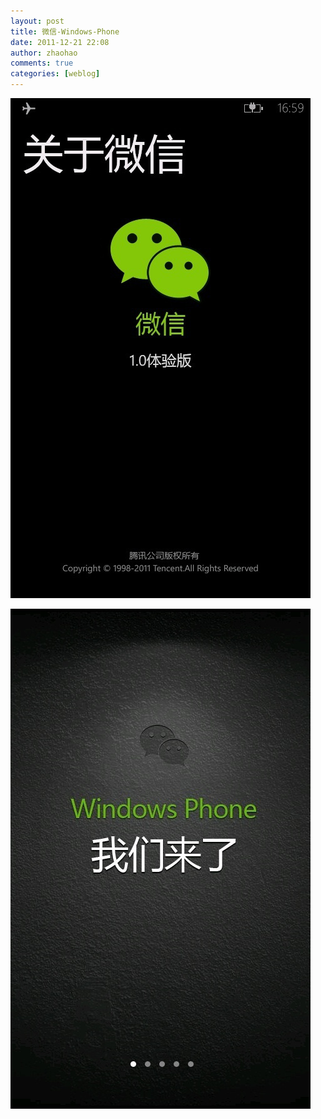 ```yaml
---
layout: post
title: 微信-Windows-Phone
date: 2011-12-21 22:08
author: zhaohao
comments: true
categories: [weblog]
---
```

<a href="/Resource/tumblr_lwjze3xn1q1qktd12o1_1280.jpg"><img src="/Resource/tumblr_lwjze3xn1q1qktd12o1_1280.jpg" alt="tumblr_lwjze3xn1q1qktd12o1_1280" width="480" height="800" class="alignnone size-full wp-image-10410" /></a>

<a href="/Resource/tumblr_lwjze3xn1q1qktd12o2_1280.jpg"><img src="/Resource/tumblr_lwjze3xn1q1qktd12o2_1280.jpg" alt="tumblr_lwjze3xn1q1qktd12o2_1280" width="480" height="800" class="alignnone size-large wp-image-10411" /></a>
